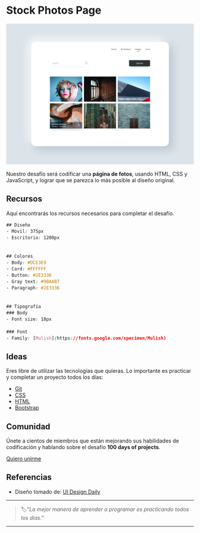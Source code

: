 # Stock Photos Page


![stock photos page](./img/91-day.png)

Nuestro desafío será codificar una **página de fotos**, usando HTML, CSS y JavaScript, y lograr que se parezca lo más posible al diseño original.


## Recursos

Aquí encontrarás los recursos necesarios para completar el desafío.

```css
## Diseño
- Móvil: 375px
- Escritorio: 1200px


## Colores
- Body: #DCE3E9
- Card: #FFFFFF
- Button: #2E3336
- Gray text: #9BAAB7
- Paragraph: #2E3336


## Tipografía
### Body
- Font size: 18px

### Font
- Family: [Mulish](https://fonts.google.com/specimen/Mulish)
```


## Ideas

Eres libre de utilizar las tecnologías que quieras. Lo importante es practicar y completar un proyecto todos los días:

- [Git](https://git-scm.com/)
- [CSS](https://www.w3schools.com/css/default.asp)
- [HTML](https://www.w3schools.com/html/default.asp)
- [Bootstrap](https://getbootstrap.com/)


## Comunidad

Únete a cientos de miembros que están mejorando sus habilidades de codificación y hablando sobre el desafío **100 days of projects**.

<a href="https://chat.whatsapp.com/LDaK0dksr8f7FbsTWSf0ww" class="btn">
  Quiero unirme
</a>


## Referencias

- Diseño tomado de: [UI Design Daily](https://www.uidesigndaily.com/posts/sketch-stock-photos-page-website-mockup-list-image-day-1132)

---

> 🏷️"_La mejor manera de aprender a programar es practicando todos los días."_  

---